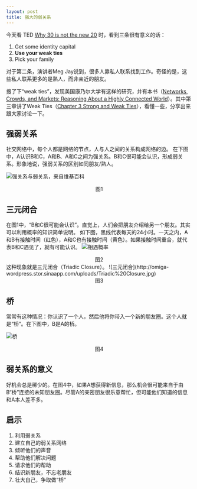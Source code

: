 ```yaml
---
layout: post
title: 强大的弱关系
---
```

今天看 TED [Why 30 is not the new 20][1] 时，看到三条很有意义的话：

 1. Get some identity capital
 2. **Use your weak ties**
 3. Pick your family
 
对于第二条，演讲者Meg Jay说到，很多人靠私人联系找到工作。奇怪的是，这些私人联系更多的是熟人，而非亲近的朋友。

搜了下“weak ties”，发现美国康乃尔大学有这样的研究，并有本书（[Networks, Crowds, and Markets:  Reasoning About a Highly Connected World][2]）。其中第三章讲了Weak Ties（[Chapter 3 Strong and Weak Ties][3]），看懂一些，分享出来跟大家讨论一下。

## 强弱关系 ##
社交网络中，每个人都是网络的节点，人与人之间的关系构成网络的边。
在下图中，A认识B和C，A和B、A和C之间为强关系。B和C很可能会认识，形成弱关系。形象地说，强弱关系的区别如同朋友/熟人。

![强关系与弱关系，来自维基百科](http://omiga-wordpress.stor.sinaapp.com/uploads/strong_and_weak_ties.jpg)
<center>图1</center>

## 三元闭合 ##
在图1中，“B和C很可能会认识”。直觉上，人们会把朋友介绍给另一个朋友。其实可以利用概率的知识简单说明。
如下图，黑线代表每天的24小时。一天之内，A和B有接触时间（红色），A和C也有接触时间（黄色）。如果接触时间重合，就代表B和C遇见了，就有可能认识。
![相遇概率](http://omiga-wordpress.stor.sinaapp.com/uploads/san_yuan_gailv.jpg)
<center>图2</center>
这种现象就是三元闭合（Triadic Closure）。
![三元闭合](http://omiga-wordpress.stor.sinaapp.com/uploads/Triadic%20Closure.jpg)
<center>图3</center>

## 桥 ##
常常有这种情况：你认识了一个人，然后他将你带入一个新的朋友圈。这个人就是“桥”。在下图中，B是A的桥。

![桥](http://omiga-wordpress.stor.sinaapp.com/uploads/what_is_weak_ties.jpg)
<center>图4</center>

## 弱关系的意义 ##
好机会总是稀少的。在图4中，如果A想获得新信息，那么机会很可能来自于由B“桥”连接的未知朋友圈。尽管A的亲密朋友很乐意帮忙，但可能他们知道的信息和A本人差不多。

## 启示 ##
1. 利用弱关系
2. 建立自己的弱关系网络
3. 倾听他们的声音
4. 帮助他们解决问题
5. 请求他们的帮助
5. 结识新朋友，不忘老朋友
6. 壮大自己，争取做“桥”


  [1]: http://www.ted.com/talks/meg_jay_why_30_is_not_the_new_20 "Why 30 is not the new 20"
  [2]: http://www.cs.cornell.edu/home/kleinber/networks-book/ "Networks, Crowds, and Markets:  Reasoning About a Highly Connected World"
  [3]: http://www.cs.cornell.edu/home/kleinber/networks-book/networks-book-ch03.pdf "Chapter 3 Strong and Weak Ties"